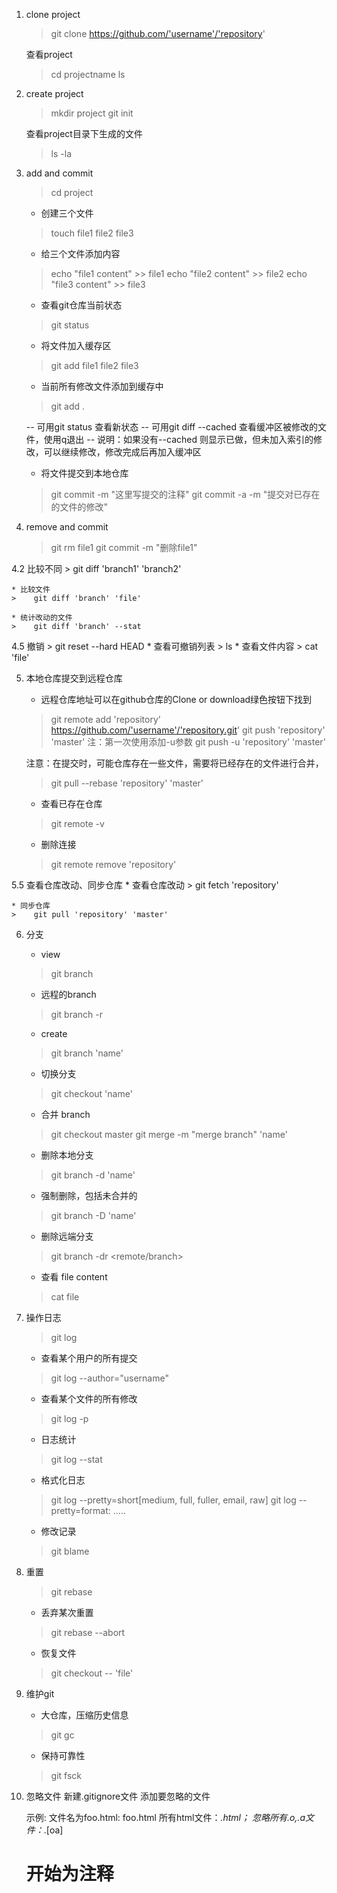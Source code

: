 ﻿1. clone project
    >    git clone https://github.com/'username'/'repository'

    查看project
    >    cd projectname
    >    ls

2. create project
    >    mkdir project
    >    git init

    查看project目录下生成的文件
    >    ls -la

3. add and commit
    >    cd project

    * 创建三个文件
    >    touch file1 file2 file3
    * 给三个文件添加内容
    >    echo "file1 content" >> file1
    >    echo "file2 content" >> file2
    >    echo "file3 content" >> file3

    * 查看git仓库当前状态
    >    git status

    * 将文件加入缓存区
    >    git add file1 file2 file3
    * 当前所有修改文件添加到缓存中
    >    git add .
    
    --  可用git status 查看新状态
    --  可用git diff --cached 查看缓冲区被修改的文件，使用q退出
    --  说明：如果没有--cached 则显示已做，但未加入索引的修改，可以继续修改，修改完成后再加入缓冲区

    * 将文件提交到本地仓库
    >    git commit -m "这里写提交的注释"
    >    git commit -a -m "提交对已存在的文件的修改"

4. remove and commit
    >    git rm file1
    >    git commit -m "删除file1"

4.2 比较不同
    >    git diff 'branch1' 'branch2'
    
    * 比较文件
    >    git diff 'branch' 'file'

    * 统计改动的文件
    >    git diff 'branch' --stat


4.5 撤销
    >    git reset --hard HEAD
    * 查看可撤销列表
    >    ls
    * 查看文件内容
    >  cat 'file'

5. 本地仓库提交到远程仓库

    * 远程仓库地址可以在github仓库的Clone or download绿色按钮下找到
    >    git remote add 'repository' https://github.com/'username'/'repository.git'
    >    git push 'repository' 'master'
    注：第一次使用添加-u参数
    >    git push -u 'repository' 'master'

    注意：在提交时，可能仓库存在一些文件，需要将已经存在的文件进行合并，
    >    git pull --rebase 'repository' 'master'


    * 查看已存在仓库
    >    git remote -v

    * 删除连接
    >    git remote remove 'repository'

5.5 查看仓库改动、同步仓库
    * 查看仓库改动
    >    git fetch 'repository'

    * 同步仓库
    >    git pull 'repository' 'master'

6. 分支

    * view 
    >    git branch
    * 远程的branch
    >    git branch -r

    * create
    >    git branch 'name'

    * 切换分支
    >    git checkout 'name'

    * 合并 branch
    >    git checkout master
    >    git merge -m "merge branch" 'name'

    * 删除本地分支
    >    git branch -d 'name'
    * 强制删除，包括未合并的
    >    git branch -D 'name'

    * 删除远端分支
    >    git branch -dr <remote/branch>

    * 查看 file content
    >    cat file 

7. 操作日志
    >    git log

    * 查看某个用户的所有提交
    >    git log --author="username"

    * 查看某个文件的所有修改
    >    git log -p <file>

    * 日志统计
    >    git log --stat

    * 格式化日志
    >    git log --pretty=short[medium, full, fuller, email, raw]
    >    git log --pretty=format: .....

    * 修改记录
    >    git blame <file>

8. 重置
    >    git rebase <branch>

    * 丢弃某次重置
    >    git rebase --abort

    * 恢复文件
    >    git checkout -- 'file'

9. 维护git
    * 大仓库，压缩历史信息
    >    git gc

    * 保持可靠性
    >    git fsck

10. 忽略文件
    新建.gitignore文件
    添加要忽略的文件

    示例:
    文件名为foo.html: foo.html
    所有html文件：*.html；
    忽略所有.o,.a文件：*.[oa]
    # 开始为注释